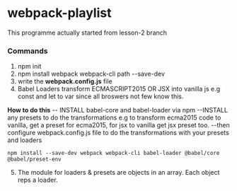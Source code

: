 # webpack-playlist

This programme actually started from lesson-2 branch

### Commands

1. npm init
2. npm install webpack webpack-cli path --save-dev
3. write the **webpack.config.js** file
4. Babel Loaders transform ECMASCRIPT2015 OR JSX into vanilla js e.g const and let to var since all broswers not few know this.

**How to do this**
-- INSTALL babel-core and babel-loader via npm
--INSTALL any presets to do the transformations e.g to transform ecma2015 code to vanilla, get a preset for ecma2015, for jsx to vanilla get jsx preset too.
--then configure webpack.config.js file to do the transformations with your presets and loaders

`npm install --save-dev webpack webpack-cli babel-loader @babel/core @babel/preset-env`

5. The module for loaders & presets are objects in an array. Each object reps a loader.
